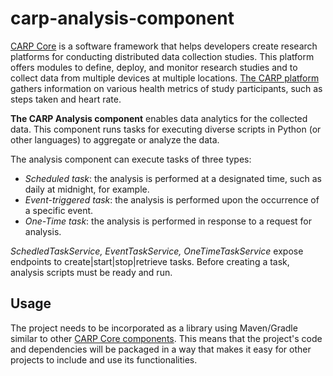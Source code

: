 # carp-analysis-component
 
[CARP Core](https://github.com/cph-cachet/carp.core-kotlin/tree/develop) is a software framework that helps developers create research platforms for conducting distributed data collection studies. This platform offers modules to define, deploy, and monitor research studies and to collect data from multiple devices at multiple locations. 
[The CARP platform](https://carp.cachet.dk/) gathers information on various health metrics of study participants, such as steps taken and heart rate. 

 **The CARP Analysis component** enables data analytics for the collected data. This component runs tasks for executing diverse scripts in Python (or other languages) to aggregate or analyze the data.

The analysis component can execute tasks of three types: 
- *Scheduled task*: the analysis is performed at a designated time, such as daily at midnight, for example.
- *Event-triggered task*: the analysis is performed upon the occurrence of a specific event.
- *One-Time task*: the analysis is performed in response to a request for analysis.

*SchedledTaskService, EventTaskService, OneTimeTaskService* expose endpoints to create|start|stop|retrieve tasks. 
Before creating a task, analysis scripts must be ready and run.

## Usage
The project needs to be incorporated as a library using Maven/Gradle similar to other [CARP Core components](https://github.com/cph-cachet/carp.core-kotlin/tree/develop).
This means that the project's code and dependencies will be packaged in a way that makes it easy for other projects to include and use its functionalities.

